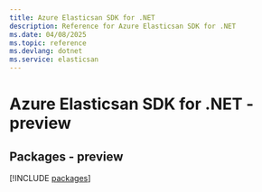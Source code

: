 ```yaml
---
title: Azure Elasticsan SDK for .NET
description: Reference for Azure Elasticsan SDK for .NET
ms.date: 04/08/2025
ms.topic: reference
ms.devlang: dotnet
ms.service: elasticsan
---
```

# Azure Elasticsan SDK for .NET - preview
## Packages - preview
[!INCLUDE [packages](elasticsan-index.md)]